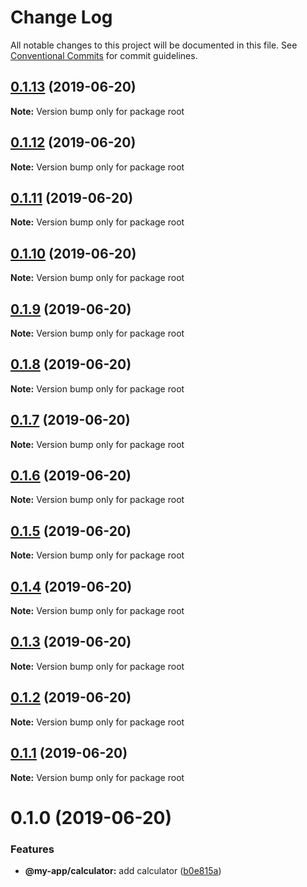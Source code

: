 # Change Log

All notable changes to this project will be documented in this file.
See [Conventional Commits](https://conventionalcommits.org) for commit guidelines.

## [0.1.13](https://github.com/emielkwakkel/lerna-lightning-demo/compare/v0.1.12...v0.1.13) (2019-06-20)

**Note:** Version bump only for package root





## [0.1.12](https://github.com/emielkwakkel/lerna-lightning-demo/compare/v0.1.11...v0.1.12) (2019-06-20)

**Note:** Version bump only for package root





## [0.1.11](https://github.com/emielkwakkel/lerna-lightning-demo/compare/v0.1.10...v0.1.11) (2019-06-20)

**Note:** Version bump only for package root





## [0.1.10](https://github.com/emielkwakkel/lerna-lightning-demo/compare/v0.1.9...v0.1.10) (2019-06-20)

**Note:** Version bump only for package root





## [0.1.9](https://github.com/emielkwakkel/lerna-lightning-demo/compare/v0.1.8...v0.1.9) (2019-06-20)

**Note:** Version bump only for package root





## [0.1.8](https://github.com/emielkwakkel/lerna-lightning-demo/compare/v0.1.7...v0.1.8) (2019-06-20)

**Note:** Version bump only for package root





## [0.1.7](https://github.com/emielkwakkel/lerna-lightning-demo/compare/v0.1.6...v0.1.7) (2019-06-20)

**Note:** Version bump only for package root





## [0.1.6](https://github.com/emielkwakkel/lerna-lightning-demo/compare/v0.1.5...v0.1.6) (2019-06-20)

**Note:** Version bump only for package root





## [0.1.5](https://github.com/emielkwakkel/lerna-lightning-demo/compare/v0.1.4...v0.1.5) (2019-06-20)

**Note:** Version bump only for package root





## [0.1.4](https://github.com/emielkwakkel/lerna-lightning-demo/compare/v0.1.3...v0.1.4) (2019-06-20)

**Note:** Version bump only for package root





## [0.1.3](https://github.com/emielkwakkel/lerna-lightning-demo/compare/v0.1.2...v0.1.3) (2019-06-20)

**Note:** Version bump only for package root





## [0.1.2](https://github.com/emielkwakkel/lerna-lightning-demo/compare/v0.1.1...v0.1.2) (2019-06-20)

**Note:** Version bump only for package root





## [0.1.1](https://github.com/emielkwakkel/lerna-lightning-demo/compare/v0.1.0...v0.1.1) (2019-06-20)

**Note:** Version bump only for package root





# 0.1.0 (2019-06-20)


### Features

* **@my-app/calculator:** add calculator ([b0e815a](https://github.com/emielkwakkel/lerna-lightning-demo/commit/b0e815a))
